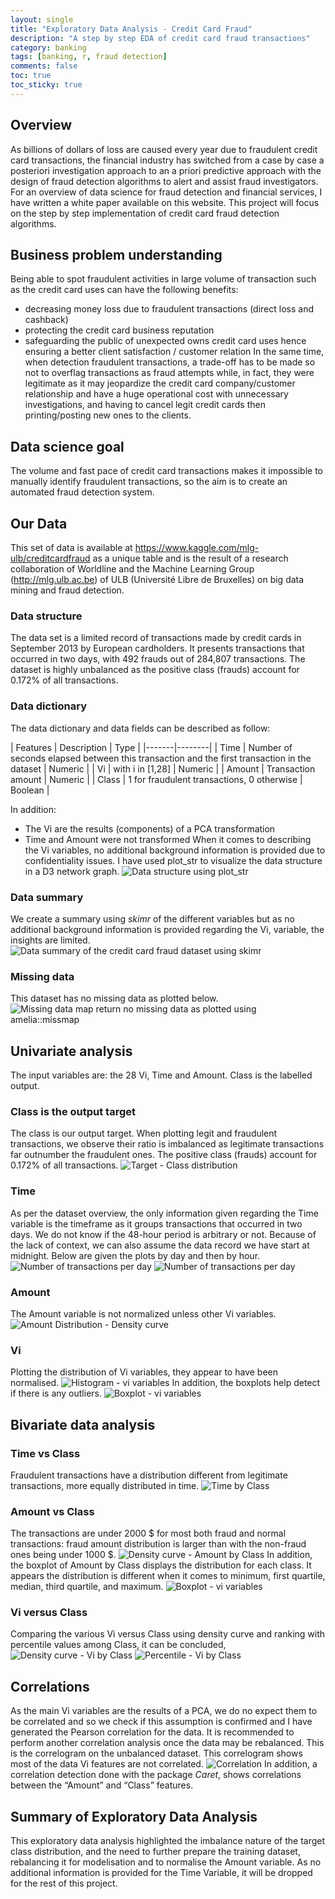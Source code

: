 ```yaml
---
layout: single
title: "Exploratory Data Analysis - Credit Card Fraud"
description: "A step by step EDA of credit card fraud transactions"
category: banking
tags: [banking, r, fraud detection]
comments: false
toc: true
toc_sticky: true
---
```


## Overview
As billions of dollars of loss are caused every year due to fraudulent credit card transactions, the financial industry has switched from a case by case a posteriori investigation approach to an a priori predictive approach with the design of fraud detection algorithms to alert and assist fraud investigators.
For an overview of data science for fraud detection and financial services, I have written a white paper available on this website. This project will focus on the step by step implementation of credit card fraud detection algorithms.

## Business problem understanding
Being able to spot fraudulent activities in large volume of transaction such as the credit card uses can have the following benefits:
* decreasing money loss due to fraudulent transactions (direct loss and cashback)
* protecting the credit card business reputation
* safeguarding the public of unexpected owns credit card uses hence ensuring a better client satisfaction / customer relation
In the same time, when detection fraudulent transactions, a trade-off has to be made so not to overflag transactions as fraud attempts while, in fact, they were legitimate as it may jeopardize the credit card company/customer relationship and have a huge operational cost with unnecessary investigations, and having to cancel legit credit cards then printing/posting new ones to the clients.

## Data science goal
The volume and fast pace of credit card transactions makes it impossible to manually identify fraudulent transactions, so the aim is to create an automated fraud detection system.

## Our Data
This set of data is available at https://www.kaggle.com/mlg-ulb/creditcardfraud as a unique table and is the result of a research collaboration of Worldline and the Machine Learning Group (http://mlg.ulb.ac.be) of ULB (Université Libre de Bruxelles) on big data mining and fraud detection.

### Data structure
The data set is a limited record of transactions made by credit cards in September 2013 by European cardholders.  It presents transactions that occurred in two days, with 492 frauds out of 284,807 transactions.
The dataset is highly unbalanced as the positive class (frauds) account for 0.172% of all transactions.

### Data dictionary
The data dictionary and data fields can be described as follow:

| Features | Description | Type |
|-------|--------|
| Time | Number of seconds elapsed between this transaction and the first transaction in the dataset | Numeric |
| Vi | with i in [1,28] | Numeric |
| Amount | Transaction amount | Numeric |
| Class | 1 for fraudulent transactions, 0 otherwise | Boolean |

In addition:
- The Vi are the results (components) of a PCA transformation
- Time and Amount were not transformed
When it comes to describing the Vi variables, no additional background information is provided due to confidentiality issues.
I have used plot_str to visualize the data structure in a D3 network graph.
![Data structure using plot_str](/assets/images/credit_card/eda/eda_ccf_dim.jpg)

### Data summary
We create a summary using *skimr* of the different variables but as no additional background information is provided regarding the Vi, variable, the insights are limited.
![Data summary of the credit card fraud dataset using skimr](/assets/images/credit_card/eda/eda_ccf_skimR.jpg)

### Missing data
This dataset has no missing data as plotted below.
![Missing data map return no missing data as plotted using amelia::missmap](/assets/images/credit_card/eda/eda_ccf_missmap.jpeg)

## Univariate analysis
The input variables are: the 28 Vi, Time and Amount.
Class is the labelled output.

### Class is the output target
The class is our output target. When plotting legit and fraudulent transactions, we observe their ratio is imbalanced as legitimate transactions far outnumber the fraudulent ones. The positive class (frauds) account for 0.172% of all transactions.
![Target - Class distribution](/assets/images/credit_card/eda/eda_ccf_class.jpeg)

### Time
As per the dataset overview, the only information given regarding the Time variable is the timeframe as it groups transactions that occurred in two days.
We do not know if the 48-hour period is arbitrary or not. Because of the lack of context, we can also assume the data record we have start at midnight.
Below are given the plots by day and then by hour.
![Number of transactions per day](/assets/images/credit_card/eda/eda_ccf_uni_time_byday.jpeg)
![Number of transactions per day](/assets/images/credit_card/eda/eda_ccf_uni_time_byhour.jpeg)

### Amount
The Amount variable is not normalized unless other Vi variables.
![Amount Distribution - Density curve](/assets/images/credit_card/eda/eda_ccf_uni_amount.jpeg)

### Vi
Plotting the distribution of Vi variables, they appear to have been normalised.
![Histogram - vi variables](/assets/images/credit_card/eda/eda_ccf_uni_vi_histogram.jpeg)
In addition, the boxplots help detect if there is any outliers.
![Boxplot - vi variables](/assets/images/credit_card/eda/eda_ccf_uni_vi_boxplot.jpeg)


## Bivariate data analysis

### Time vs Class
Fraudulent transactions have a distribution different from legitimate transactions, more equally distributed in time.
![Time by Class](/assets/images/credit_card/eda/eda_ccf_bi_time_class.jpeg)

### Amount vs Class
The transactions are under 2000 $ for most both fraud and normal transactions: fraud amount distribution is larger than with the non-fraud ones being under 1000 $.
![Density curve - Amount by Class](/assets/images/credit_card/eda/eda_ccf_amount_class_density.jpeg)
In addition, the boxplot of Amount by Class displays the distribution for each class. It appears the distribution is different when it comes to minimum, first quartile, median, third quartile, and maximum.
![Boxplot - vi variables](/assets/images/credit_card/eda/eda_ccf_amount_class_boxplot.jpeg)

### Vi versus Class
Comparing the various Vi versus Class using density curve and ranking with percentile values among Class, it can be concluded,
![Density curve - Vi by Class](/assets/images/credit_card/eda/eda_ccf_bi_vi_class_density.jpeg)
![Percentile - Vi by Class](/assets/images/credit_card/eda/eda_ccf_bi_vi_class_rank.jpeg)

## Correlations
As the main Vi variables are the results of a PCA, we do no expect them to be correlated and so we check if this assumption is confirmed and I have generated the Pearson correlation for the data. It is recommended to perform another correlation analysis once the data may be rebalanced.
This is the correlogram on the unbalanced dataset.
This correlogram shows most of the data Vi features are not correlated.
![Correlation](/assets/images/credit_card/eda/eda_ccf_correlation.jpeg)
In addition, a correlation detection done with the package *Caret*, shows correlations between the “Amount” and “Class” features.



## Summary of Exploratory Data Analysis
This exploratory data analysis highlighted the imbalance nature of the target class distribution, and the need to further prepare the training dataset, rebalancing it for modelisation and to normalise the Amount variable. As no additional information is provided for the Time Variable, it will be dropped for the rest of this project.
